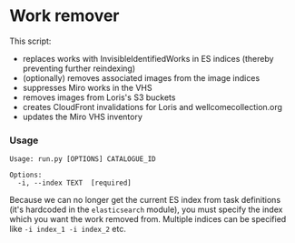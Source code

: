 # Work remover

This script:

- replaces works with InvisibleIdentifiedWorks in ES indices (thereby preventing further reindexing)
- (optionally) removes associated images from the image indices
- suppresses Miro works in the VHS
- removes images from Loris's S3 buckets
- creates CloudFront invalidations for Loris and wellcomecollection.org
- updates the Miro VHS inventory

### Usage

```
Usage: run.py [OPTIONS] CATALOGUE_ID

Options:
  -i, --index TEXT  [required]
```

Because we can no longer get the current ES index from task definitions (it's hardcoded in the `elasticsearch` module), you must specify the index which you want the work removed from.
Multiple indices can be specified like `-i index_1 -i index_2` etc.
